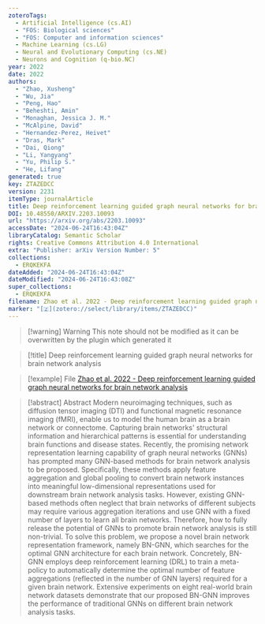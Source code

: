 ```yaml
---
zoteroTags:
  - Artificial Intelligence (cs.AI)
  - "FOS: Biological sciences"
  - "FOS: Computer and information sciences"
  - Machine Learning (cs.LG)
  - Neural and Evolutionary Computing (cs.NE)
  - Neurons and Cognition (q-bio.NC)
year: 2022
date: 2022
authors:
  - "Zhao, Xusheng"
  - "Wu, Jia"
  - "Peng, Hao"
  - "Beheshti, Amin"
  - "Monaghan, Jessica J. M."
  - "McAlpine, David"
  - "Hernandez-Perez, Heivet"
  - "Dras, Mark"
  - "Dai, Qiong"
  - "Li, Yangyang"
  - "Yu, Philip S."
  - "He, Lifang"
generated: true
key: ZTAZEDCC
version: 2231
itemType: journalArticle
title: Deep reinforcement learning guided graph neural networks for brain network analysis
DOI: 10.48550/ARXIV.2203.10093
url: "https://arxiv.org/abs/2203.10093"
accessDate: "2024-06-24T16:43:04Z"
libraryCatalog: Semantic Scholar
rights: Creative Commons Attribution 4.0 International
extra: "Publisher: arXiv Version Number: 5"
collections:
  - ERQKEKFA
dateAdded: "2024-06-24T16:43:04Z"
dateModified: "2024-06-24T16:43:08Z"
super_collections:
  - ERQKEKFA
filename: Zhao et al. 2022 - Deep reinforcement learning guided graph neural networks for brain network analysis
marker: "[🇿](zotero://select/library/items/ZTAZEDCC)"
---
```


>[!warning] Warning
> This note should not be modified as it can be overwritten by the plugin which generated it

> [!title] Deep reinforcement learning guided graph neural networks for brain network analysis

> [!example] File
> [Zhao et al. 2022 - Deep reinforcement learning guided graph neural networks for brain network analysis](Zhao%20et%20al.%202022%20-%20Deep%20reinforcement%20learning%20guided%20graph%20neural%20networks%20for%20brain%20network%20analysis.pdf)

> [!abstract] Abstract
> Modern neuroimaging techniques, such as diffusion tensor imaging (DTI) and functional magnetic resonance imaging (fMRI), enable us to model the human brain as a brain network or connectome. Capturing brain networks' structural information and hierarchical patterns is essential for understanding brain functions and disease states. Recently, the promising network representation learning capability of graph neural networks (GNNs) has prompted many GNN-based methods for brain network analysis to be proposed. Specifically, these methods apply feature aggregation and global pooling to convert brain network instances into meaningful low-dimensional representations used for downstream brain network analysis tasks. However, existing GNN-based methods often neglect that brain networks of different subjects may require various aggregation iterations and use GNN with a fixed number of layers to learn all brain networks. Therefore, how to fully release the potential of GNNs to promote brain network analysis is still non-trivial. To solve this problem, we propose a novel brain network representation framework, namely BN-GNN, which searches for the optimal GNN architecture for each brain network. Concretely, BN-GNN employs deep reinforcement learning (DRL) to train a meta-policy to automatically determine the optimal number of feature aggregations (reflected in the number of GNN layers) required for a given brain network. Extensive experiments on eight real-world brain network datasets demonstrate that our proposed BN-GNN improves the performance of traditional GNNs on different brain network analysis tasks.

